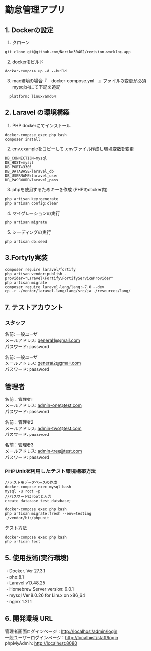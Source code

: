 # 勤怠管理アプリ

## 1. Dockerの設定

1. クローン

```
git clone git@github.com/Noriko30402/revision-worklog-app
 ```

2. dockerをビルド

```
docker-compose up -d --build
```

3. mac環境の場合『　docker-compose.yml　』ファイルの変更が必須<br>
   mysql:内にて下記を追記

  ```
    platform: linux/amd64
  ```

## 2. Laravel の環境構築

1. PHP dockerにてインストール

```
docker-compose exec php bash
composer install
 ```

2. env.exampleをコピーして .envファイル作成し環境変数を変更

```
DB_CONNECTION=mysql
DB_HOST=mysql
DB_PORT=3306
DB_DATABASE=laravel_db
DB_USERNAME=laravel_user
DB_PASSWORD=laravel_pass
```

3. phpを使用するためキーを作成 (PHPのdocker内)

```
php artisan key:generate
php artisan config:clear
```

4. マイグレーションの実行

```
php artisan migrate
```

5. シーディングの実行

```
php artisan db:seed
```

## 3.Fortyfy実装

```
composer require laravel/fortify
php artisan vendor:publish -provider="Laravel\Fortify\FortifyServiceProvider"
php artisan migrate
composer require laravel-lang/lang:~7.0 --dev
cp -r ./vendor/laravel-lang/lang/src/ja ./resources/lang/
```

## 7. テストアカウント
### スタッフ<br>
名前: 一般ユーザ<br>
メールアドレス: general1@gmail.com　<br>
パスワード: password<br>

名前: 一般ユーザ<br>
メールアドレス: general2@gmail.com<br>
パスワード: password

##  管理者<br>
名前：管理者1<br>
メールアドレス: admin-one@test.com<br>
パスワード: password<br>

名前：管理者2<br>
メールアドレス: admin-two@test.com<br>
パスワード: password<br>

名前：管理者3<br>
メールアドレス: admin-tree@test.com<br>
パスワード: password<br>

 
### PHPUnitを利用したテスト環境構築方法

```
//テスト用データベースの作成
docker-compose exec mysql bash
mysql -u root -p
//パスワードはrootと入力
create database test_database;

docker-compose exec php bash
php artisan migrate:fresh --env=testing
./vendor/bin/phpunit
```
テスト方法
```
docker-compose exec php bash
php artisan test
```

## 5. 使用技術(実行環境)

・Docker. Ver 27.3.1<br>
・php:8.1<br>
・Laravel v10.48.25<br>
・Homebrew Server version: 9.0.1<br>
・mysql  Ver 8.0.26 for Linux on x86_64<br>
・nginx  1.21.1

## 6. 開発環境 URL

管理者画面ログインページ：<http://localhost/admin/login><br>
一般ユーザーログインページ：<http://localhost/staff/login><br>
phpMyAdmin: <http://localhost:8080>
